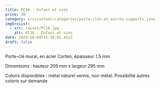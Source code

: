 ```yaml
---
title: PC16 - Enfant et oies
price: 30
category: src/content/categories/porte-cles-et-autres-supports.json
imgSrcList:
  - src: /asset/PC16.jpg
    alt: PC16 - Enfant et oies
date: 2024-10-04T15:30:01.451Z
draft: false
---
```


Porte-clé mural, en acier Corten, épaisseur 1.5 mm

Dimensions : hauteur 205 mm x largeur 295 mm

Coloris disponibles : métal naturel vernis, noir métal. Possibilité autres coloris sur demande
